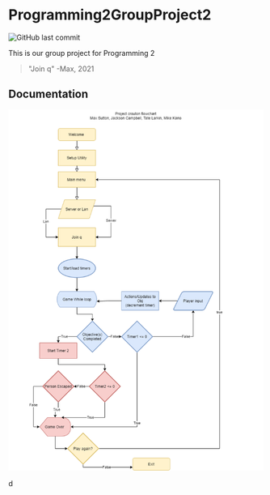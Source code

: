# Programming2GroupProject2
![GitHub last commit](https://img.shields.io/github/last-commit/HoldMyTyr/Programming2GroupProject2)

This is our group project for Programming 2
> "Join q" -Max, 2021
## Documentation

![image](res/ProjectCrouton.png)

d
